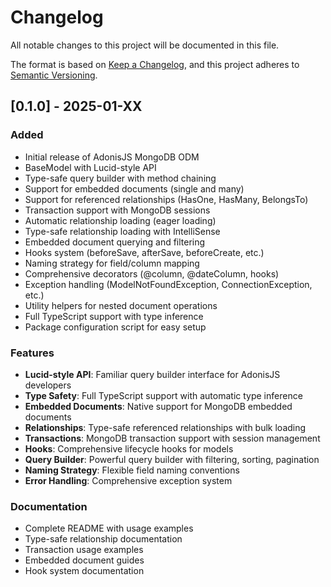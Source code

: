 # Changelog

All notable changes to this project will be documented in this file.

The format is based on [Keep a Changelog](https://keepachangelog.com/en/1.0.0/),
and this project adheres to [Semantic Versioning](https://semver.org/spec/v2.0.0.html).

## [0.1.0] - 2025-01-XX

### Added

- Initial release of AdonisJS MongoDB ODM
- BaseModel with Lucid-style API
- Type-safe query builder with method chaining
- Support for embedded documents (single and many)
- Support for referenced relationships (HasOne, HasMany, BelongsTo)
- Transaction support with MongoDB sessions
- Automatic relationship loading (eager loading)
- Type-safe relationship loading with IntelliSense
- Embedded document querying and filtering
- Hooks system (beforeSave, afterSave, beforeCreate, etc.)
- Naming strategy for field/column mapping
- Comprehensive decorators (@column, @dateColumn, hooks)
- Exception handling (ModelNotFoundException, ConnectionException, etc.)
- Utility helpers for nested document operations
- Full TypeScript support with type inference
- Package configuration script for easy setup

### Features

- **Lucid-style API**: Familiar query builder interface for AdonisJS developers
- **Type Safety**: Full TypeScript support with automatic type inference
- **Embedded Documents**: Native support for MongoDB embedded documents
- **Relationships**: Type-safe referenced relationships with bulk loading
- **Transactions**: MongoDB transaction support with session management
- **Hooks**: Comprehensive lifecycle hooks for models
- **Query Builder**: Powerful query builder with filtering, sorting, pagination
- **Naming Strategy**: Flexible field naming conventions
- **Error Handling**: Comprehensive exception system

### Documentation

- Complete README with usage examples
- Type-safe relationship documentation
- Transaction usage examples
- Embedded document guides
- Hook system documentation
